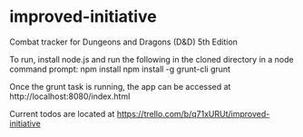 # improved-initiative
Combat tracker for Dungeons and Dragons (D&amp;D) 5th Edition

To run, install node.js and run the following in the cloned directory in a node command prompt:
npm install
npm install -g grunt-cli
grunt

Once the grunt task is running, the app can be accessed at http://localhost:8080/index.html

Current todos are located at https://trello.com/b/q71xURUt/improved-initiative
